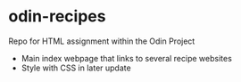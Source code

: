 # odin-recipes
Repo for HTML assignment within the Odin Project
- Main index webpage that links to several recipe websites
- Style with CSS in later update